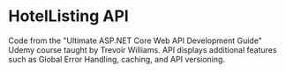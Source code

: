 # HotelListing API

Code from the "Ultimate ASP.NET Core Web API Development Guide" Udemy course taught by Trevoir Williams. API displays additional features such as Global Error Handling, caching, and API versioning. 